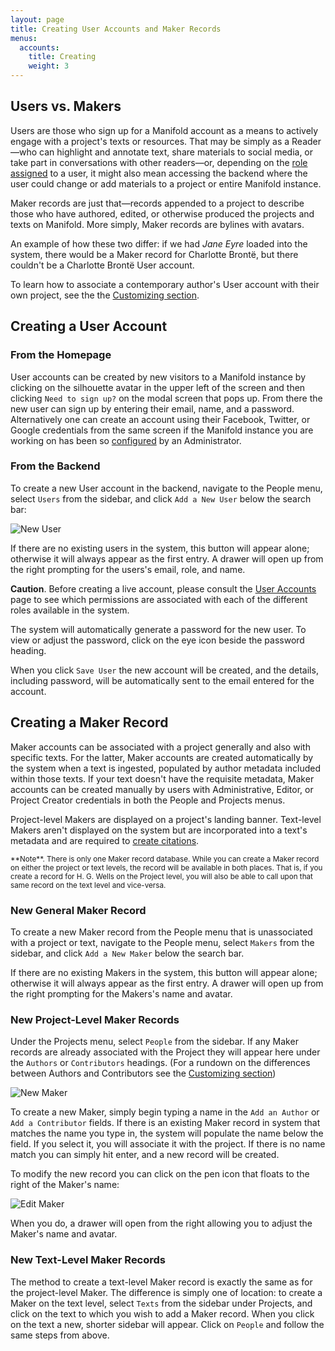 ```yaml
---
layout: page
title: Creating User Accounts and Maker Records
menus:
  accounts:
    title: Creating
    weight: 3
---
```


## Users vs. Makers

Users are those who sign up for a Manifold account as a means to actively engage with a project's texts or resources. That may be simply as a Reader—who can highlight and annotate text, share materials to social media, or take part in conversations with other readers—or, depending on the [role assigned](users.html) to a user, it might also mean accessing the backend where the user could change or add materials to a project or entire Manifold instance.

Maker records are just that—records appended to a project to describe those who have authored, edited, or otherwise produced the projects and texts on Manifold. More simply, Maker records are bylines with avatars.

An example of how these two differ: if we had _Jane Eyre_ loaded into the system, there would be a Maker record for Charlotte Brontë, but there couldn't be a Charlotte Brontë User account.

To learn how to associate a contemporary author's User account with their own project, see the the [Customizing section](/docs/projects/customizing/people.html).

## Creating a User Account

### From the Homepage

User accounts can be created by new visitors to a Manifold instance by clicking on the silhouette avatar in the upper left of the screen and then clicking `Need to sign up?` on the modal screen that pops up. From there the new user can sign up by entering their email, name, and a password. Alternatively one can create an account using their Facebook, Twitter, or Google credentials from the same screen if the Manifold instance you are working on has been so [configured](/docs/customizing/settings/external_services/oauth/index.html) by an Administrator.

### From the Backend

To create a new User account in the backend, navigate to the People menu, select `Users` from the sidebar, and click `Add a New User` below the search bar:

![New User](/docs/assets/projects/new-user.png)

If there are no existing users in the system, this button will appear alone; otherwise it will always appear as the first entry. A drawer will open up from the right prompting for the users's email, role, and name.

**Caution**. Before creating a live account, please consult the [User Accounts](users.html) page to see which permissions are associated with each of the different roles available in the system.

The system will automatically generate a password for the new user. To view or adjust the password, click on the eye icon beside the password heading.

When you click `Save User` the new account will be created, and the details, including password, will be automatically sent to the email entered for the account.

## Creating a Maker Record

Maker accounts can be associated with a project generally and also with specific texts. For the latter, Maker accounts are created automatically by the system when a text is ingested, populated by author metadata included within those texts. If your text doesn't have the requisite metadata, Maker accounts can be created manually by users with Administrative, Editor, or Project Creator credentials in both the People and Projects menus.

Project-level Makers are displayed on a project's landing banner. Text-level Makers aren't displayed on the system but are incorporated into a text's metadata and are required to [create citations](/docs/reading/interface/sharing.html).

<small>
**Note**. There is only one Maker record database. While you can create a Maker record on either the project or text levels, the record will be available in both places. That is, if you create a record for H. G. Wells on the Project level, you will also be able to call upon that same record on the text level and vice-versa.
</small>

### New General Maker Record

To create a new Maker record from the People menu that is unassociated with a project or text, navigate to the People menu, select `Makers` from the sidebar, and click `Add a New Maker` below the search bar.

If there are no existing Makers in the system, this button will appear alone; otherwise it will always appear as the first entry. A drawer will open up from the right prompting for the Makers's name and avatar.

### New Project-Level Maker Records

Under the Projects menu, select `People` from the sidebar. If any Maker records are already associated with the Project they will appear here under the `Authors` or `Contributors` headings. (For a rundown on the differences between Authors and Contributors see the [Customizing section](/docs/projects/customizing/people.html))

![New Maker](/docs/assets/projects/new-maker.png)

To create a new Maker, simply begin typing a name in the `Add an Author` or `Add a Contributor` fields. If there is an existing Maker record in system that matches the name you type in, the system will populate the name below the field. If you select it, you will associate it with the project. If there is no name match you can simply hit enter, and a new record will be created.

To modify the new record you can click on the pen icon that floats to the right of the Maker's name:

![Edit Maker](/docs/assets/projects/edit-maker.png)

When you do, a drawer will open from the right allowing you to adjust the Maker's name and avatar.

### New Text-Level Maker Records

The method to create a text-level Maker record is exactly the same as for the project-level Maker. The difference is simply one of location: to create a Maker on the text level, select `Texts` from the sidebar under Projects, and click on the text to which you wish to add a Maker record. When you click on the text a new, shorter sidebar will appear. Click on `People` and follow the same steps from above.
